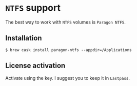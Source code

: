 # `NTFS` support

The best way to work with `NTFS` volumes is `Paragon NTFS`.

## Installation

```ShellSession
$ brew cask install paragon-ntfs --appdir=/Applications
```

## License activation

Activate using the key. I suggest you to keep it in `Lastpass`.
